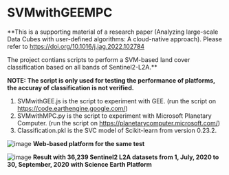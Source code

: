 # SVMwithGEEMPC
**This is a supporting material of a research paper (Analyzing large-scale Data Cubes with user-defined algorithms: A cloud-native approach). 
Please refer to https://doi.org/10.1016/j.jag.2022.102784

The project contians scripts to perform a SVM-based land cover classification based on all bands of Sentinel2-L2A.**


**NOTE: The script is only used for testing the performance of platforms, the accuray of classification is not verified.**

1. SVMwithGEE.js is the script to experiment with GEE. (run the script on https://code.earthengine.google.com/)
2. SVMwithMPC.py is the script to experiment with Microsoft Planetary Computer. (run the script on https://planetarycomputer.microsoft.com/)
3. Classification.pkl is the SVC model of Scikit-learn from version 0.23.2.

![image](https://user-images.githubusercontent.com/96739786/147522565-4a3bcd48-0414-4264-8dae-a128b903829f.png)
**Web-based platform for the same test**

![image](https://user-images.githubusercontent.com/96739786/147520436-8e00e0d6-77af-4812-91ab-98cc835637e0.png)
**Result with 36,239 Sentinel2 L2A datasets from 1, July, 2020 to 30, September, 2020 with **Science Earth Platform****

